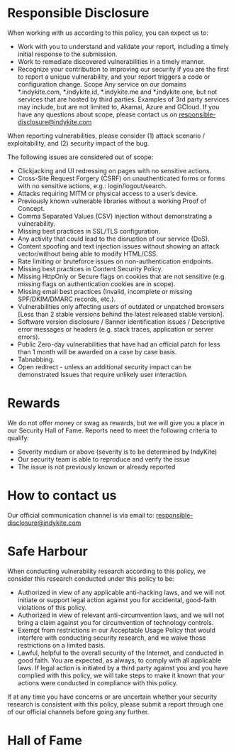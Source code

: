 # Responsible Disclosure

When working with us according to this policy, you can expect us to:

* Work with you to understand and validate your report, including a timely initial response to the submission.
* Work to remediate discovered vulnerabilities in a timely manner.
* Recognize your contribution to improving our security if you are the first to report a unique vulnerability, and your report triggers a code or configuration change. Scope Any service on our domains *.indykite.com, *.indykite.id, *.indykite.me and *.indykite.one, but not services that are hosted by third parties. Examples of 3rd party services may include, but are not limited to, Akamai, Azure and GCloud. If you have any questions about scope, please contact us on [responsible-disclosure@indykite.com](mailto:responsible-disclosure@indykite.com)

When reporting vulnerabilities, please consider (1) attack scenario / exploitability, and (2) security impact of the bug.

The following issues are considered out of scope:

* Clickjacking and UI redressing on pages with no sensitive actions.
* Cross-Site Request Forgery (CSRF) on unauthenticated forms or forms with no sensitive actions, e.g.: login/logout/search.
* Attacks requiring MITM or physical access to a user’s device.
* Previously known vulnerable libraries without a working Proof of Concept.
* Comma Separated Values (CSV) injection without demonstrating a vulnerability.
* Missing best practices in SSL/TLS configuration.
* Any activity that could lead to the disruption of our service (DoS).
* Content spoofing and text injection issues without showing an attack vector/without being able to modify HTML/CSS.
* Rate limiting or bruteforce issues on non-authentication endpoints.
* Missing best practices in Content Security Policy.
* Missing HttpOnly or Secure flags on cookies that are not sensitive (e.g. missing flags on authentication cookies are in scope).
* Missing email best practices (Invalid, incomplete or missing SPF/DKIM/DMARC records, etc.).
* Vulnerabilities only affecting users of outdated or unpatched browsers [Less than 2 stable versions behind the latest released stable version].
* Software version disclosure / Banner identification issues / Descriptive error messages or headers (e.g. stack traces, application or server errors).
* Public Zero-day vulnerabilities that have had an official patch for less than 1 month will be awarded on a case by case basis.
* Tabnabbing.
* Open redirect - unless an additional security impact can be demonstrated Issues that require unlikely user interaction.


# Rewards

We do not offer money or swag as rewards, but we will give you a place in our Security Hall of Fame. Reports need to meet the following criteria to qualify:

* Severity medium or above (severity is to be determined by IndyKite)
* Our security team is able to reproduce and verify the issue
* The issue is not previously known or already reported


# How to contact us

Our official communication channel is via email to:
[responsible-disclosure@indykite.com](mailto:responsible-disclosure@indykite.com)

# Safe Harbour
When conducting vulnerability research according to this policy, we consider this research conducted under this policy to be:

* Authorized in view of any applicable anti-hacking laws, and we will not initiate or support legal action against you for accidental, good-faith violations of this policy.
* Authorized in view of relevant anti-circumvention laws, and we will not bring a claim against you for circumvention of technology controls.
* Exempt from restrictions in our Acceptable Usage Policy that would interfere with conducting security research, and we waive those restrictions on a limited basis.
* Lawful, helpful to the overall security of the Internet, and conducted in good faith.
You are expected, as always, to comply with all applicable laws. If legal action is initiated by a third party against you and you have complied with this policy, we will take steps to make it known that your actions were conducted in compliance with this policy.

If at any time you have concerns or are uncertain whether your security research is consistent with this policy, please submit a report through one of our official channels before going any further.

# Hall of Fame
